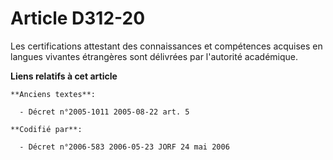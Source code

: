 # Article D312-20

Les certifications attestant des connaissances et compétences acquises en langues vivantes étrangères sont délivrées par
l'autorité académique.

**Liens relatifs à cet article**

	**Anciens textes**:

	  - Décret n°2005-1011 2005-08-22 art. 5

	**Codifié par**:

	  - Décret n°2006-583 2006-05-23 JORF 24 mai 2006
